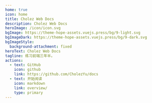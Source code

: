 ```yaml
---
home: true
icon: home
title: Cholez Web Docs
description: Cholez Web Docs
heroImage: /icon/icon.svg
bgImage: https://theme-hope-assets.vuejs.press/bg/9-light.svg
bgImageDark: https://theme-hope-assets.vuejs.press/bg/9-dark.svg
bgImageStyle:
  background-attachment: fixed
heroText: Cholez Web Docs
tagline: 练习前端三年半。
actions:
  - text: GitHub
    icon: github
    link: https://github.com/CholezYu/docs
  - text: 开始阅读
    icon: markdown
    link: overview/
    type: primary
---
```

